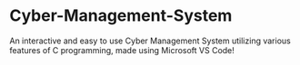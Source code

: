 # Cyber-Management-System
An interactive and easy to use Cyber Management System utilizing various features of C programming, made using Microsoft VS Code!

